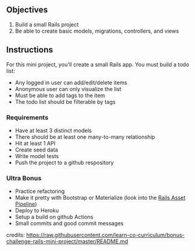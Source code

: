 ## Objectives

1. Build a small Rails project
2. Be able to create basic models, migrations, controllers, and views

## Instructions

For this mini project, you'll create a small Rails app. 
You must build a todo list:

- Any logged in user can add/edit/delete items
- Anonymous user can only visualize the list
- Must be able to add tags to the item
- The todo list should be filterable by tags

### Requirements
- Have at least 3 distinct models
- There should be at least one many-to-many relationship 
- Hit at least 1 API
- Create seed data 
- Write model tests 
- Push the project to a github respository

### Ultra Bonus
- Practice refactoring
- Make it pretty with Bootstrap or Materialize (look into the [Rails Asset Pipeline](http://guides.rubyonrails.org/asset_pipeline.html))
- Deploy to Heroku
- Setup a build on github Actions
- Small commits and good commit messages

credits: https://raw.githubusercontent.com/learn-co-curriculum/bonus-challenge-rails-mini-project/master/README.md
